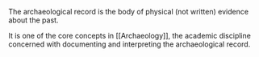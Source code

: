The archaeological record is the body of physical (not written) evidence about the past.

It is one of the core concepts in [[Archaeology]], the academic discipline concerned with documenting and interpreting the archaeological record.